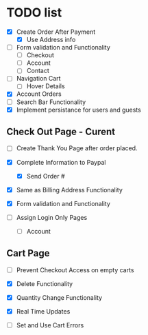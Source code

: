 # TODO list

- [x] Create Order After Payment
  - [x] Use Address info
- [ ] Form validation and Functionality
  - [ ] Checkout
  - [ ] Account
  - [ ] Contact
- [ ] Navigation Cart
  - [ ] Hover Details
- [x] Account Orders
- [ ] Search Bar Functionality
- [x] Implement persistance for users and guests

## Check Out Page - Curent

- [ ] Create Thank You Page after order placed.
- [x] Complete Information to Paypal
  - [x] Send Order #
- [x] Same as Billing Address Functionality
- [x] Form validation and Functionality

- [ ] Assign Login Only Pages
  - [ ] Account

## Cart Page

- [ ] Prevent Checkout Access on empty carts
- [x] Delete Functionality
- [x] Quantity Change Functionality
- [x] Real Time Updates

- [ ] Set and Use Cart Errors

